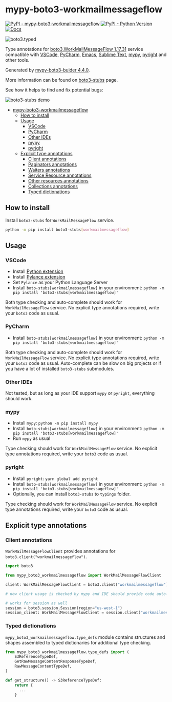 # mypy-boto3-workmailmessageflow

[![PyPI - mypy-boto3-workmailmessageflow](https://img.shields.io/pypi/v/mypy-boto3-workmailmessageflow.svg?color=blue)](https://pypi.org/project/mypy-boto3-workmailmessageflow)
[![PyPI - Python Version](https://img.shields.io/pypi/pyversions/mypy-boto3-workmailmessageflow.svg?color=blue)](https://pypi.org/project/mypy-boto3-workmailmessageflow)
[![Docs](https://img.shields.io/readthedocs/mypy-boto3-builder.svg?color=blue)](https://mypy-boto3-builder.readthedocs.io/)

![boto3.typed](https://github.com/vemel/mypy_boto3_builder/raw/master/logo.png)

Type annotations for
[boto3.WorkMailMessageFlow 1.17.31](https://boto3.amazonaws.com/v1/documentation/api/1.17.31/reference/services/workmailmessageflow.html#WorkMailMessageFlow) service
compatible with
[VSCode](https://code.visualstudio.com/),
[PyCharm](https://www.jetbrains.com/pycharm/),
[Emacs](https://www.gnu.org/software/emacs/),
[Sublime Text](https://www.sublimetext.com/),
[mypy](https://github.com/python/mypy),
[pyright](https://github.com/microsoft/pyright)
and other tools.

Generated by [mypy-boto3-buider 4.4.0](https://github.com/vemel/mypy_boto3_builder).

More information can be found on [boto3-stubs](https://pypi.org/project/boto3-stubs/) page.

See how it helps to find and fix potential bugs:

![boto3-stubs demo](https://github.com/vemel/mypy_boto3_builder/raw/master/demo.gif)

- [mypy-boto3-workmailmessageflow](#mypy-boto3-workmailmessageflow)
  - [How to install](#how-to-install)
  - [Usage](#usage)
    - [VSCode](#vscode)
    - [PyCharm](#pycharm)
    - [Other IDEs](#other-ides)
    - [mypy](#mypy)
    - [pyright](#pyright)
  - [Explicit type annotations](#explicit-type-annotations)
    - [Client annotations](#client-annotations)
    - [Paginators annotations](#paginators-annotations)
    - [Waiters annotations](#waiters-annotations)
    - [Service Resource annotations](#service-resource-annotations)
    - [Other resources annotations](#other-resources-annotations)
    - [Collections annotations](#collections-annotations)
    - [Typed dictionations](#typed-dictionations)

## How to install

Install `boto3-stubs` for `WorkMailMessageFlow` service.

```bash
python -m pip install boto3-stubs[workmailmessageflow]
```

## Usage

### VSCode

- Install [Python extension](https://marketplace.visualstudio.com/items?itemName=ms-python.python)
- Install [Pylance extension](https://marketplace.visualstudio.com/items?itemName=ms-python.vscode-pylance)
- Set `Pylance` as your Python Language Server
- Install `boto-stubs[workmailmessageflow]` in your environment: `python -m pip install 'boto3-stubs[workmailmessageflow]'`

Both type checking and auto-complete should work for `WorkMailMessageFlow` service.
No explicit type annotations required, write your `boto3` code as usual.

### PyCharm

- Install `boto-stubs[workmailmessageflow]` in your environment: `python -m pip install 'boto3-stubs[workmailmessageflow]'`

Both type checking and auto-complete should work for `WorkMailMessageFlow` service.
No explicit type annotations required, write your `boto3` code as usual.
Auto-complete can be slow on big projects or if you have a lot of installed `boto3-stubs` submodules.

### Other IDEs

Not tested, but as long as your IDE support `mypy` or `pyright`, everything should work.

### mypy

- Install `mypy`: `python -m pip install mypy`
- Install `boto-stubs[workmailmessageflow]` in your environment: `python -m pip install 'boto3-stubs[workmailmessageflow]'`
- Run `mypy` as usual

Type checking should work for `WorkMailMessageFlow` service.
No explicit type annotations required, write your `boto3` code as usual.

### pyright

- Install `pyright`: `yarn global add pyright`
- Install `boto-stubs[workmailmessageflow]` in your environment: `python -m pip install 'boto3-stubs[workmailmessageflow]'`
- Optionally, you can install `boto3-stubs` to `typings` folder.

Type checking should work for `WorkMailMessageFlow` service.
No explicit type annotations required, write your `boto3` code as usual.

## Explicit type annotations

### Client annotations

`WorkMailMessageFlowClient` provides annotations for `boto3.client("workmailmessageflow")`.

```python
import boto3

from mypy_boto3_workmailmessageflow import WorkMailMessageFlowClient

client: WorkMailMessageFlowClient = boto3.client("workmailmessageflow")

# now client usage is checked by mypy and IDE should provide code auto-complete

# works for session as well
session = boto3.session.Session(region="us-west-1")
session_client: WorkMailMessageFlowClient = session.client("workmailmessageflow")
```








### Typed dictionations

`mypy_boto3_workmailmessageflow.type_defs` module contains structures and shapes assembled
to typed dictionaries for additional type checking.

```python
from mypy_boto3_workmailmessageflow.type_defs import (
    S3ReferenceTypeDef,
    GetRawMessageContentResponseTypeDef,
    RawMessageContentTypeDef,
)

def get_structure() -> S3ReferenceTypeDef:
    return {
      ...
    }
```
